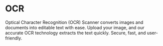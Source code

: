 # OCR
Optical Character Recognition (OCR) Scanner converts images and documents into editable text with ease. Upload your image, and our accurate OCR technology extracts the text quickly. Secure, fast, and user-friendly.
